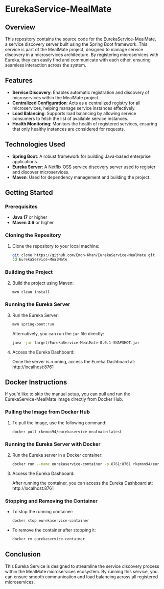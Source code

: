 # EurekaService-MealMate

## Overview

This repository contains the source code for the EurekaService-MealMate, a service discovery server built using the Spring Boot framework. This service is part of the MealMate project, designed to manage service discovery in a microservices architecture. By registering microservices with Eureka, they can easily find and communicate with each other, ensuring seamless interaction across the system.

## Features

- **Service Discovery**: Enables automatic registration and discovery of microservices within the MealMate project.
- **Centralized Configuration**: Acts as a centralized registry for all microservices, helping manage service instances effectively.
- **Load Balancing**: Supports load balancing by allowing service consumers to fetch the list of available service instances.
- **Health Monitoring**: Monitors the health of registered services, ensuring that only healthy instances are considered for requests.

## Technologies Used

- **Spring Boot**: A robust framework for building Java-based enterprise applications.
- **Eureka Server**: A Netflix OSS service discovery server used to register and discover microservices.
- **Maven**: Used for dependency management and building the project.

## Getting Started

### Prerequisites

- **Java 17** or higher
- **Maven 3.6** or higher

### Cloning the Repository

1. Clone the repository to your local machine:
    ```bash
    git clone https://github.com/Emon-Khan/EurekaService-MealMate.git
    cd EurekaService-MealMate
    ```

### Building the Project

2. Build the project using Maven:
    ```bash
    mvn clean install
    ```

### Running the Eureka Server

3. Run the Eureka Server:
    ```bash
    mvn spring-boot:run
    ```

   Alternatively, you can run the `jar` file directly:
    ```bash
    java -jar target/EurekaService-MealMate-0.0.1-SNAPSHOT.jar
    ```

4. Access the Eureka Dashboard:

   Once the server is running, access the Eureka Dashboard at:
   http://localhost:8761

## Docker Instructions

If you'd like to skip the manual setup, you can pull and run the EurekaService-MealMate image directly from Docker Hub.

### Pulling the Image from Docker Hub

1. To pull the image, use the following command:
    ```bash
    docker pull rkemon94/eurekaservice-mealmate:latest
    ```

### Running the Eureka Server with Docker

2. Run the Eureka server in a Docker container:
    ```bash
    docker run --name eurekaservice-container -p 8761:8761 rkemon94/eurekaservice-mealmate:latest
    ```

3. Access the Eureka Dashboard:

   After running the container, you can access the Eureka Dashboard at:
   http://localhost:8761

### Stopping and Removing the Container

- To stop the running container:
    ```bash
    docker stop eurekaservice-container
    ```

- To remove the container after stopping it:
    ```bash
    docker rm eurekaservice-container
    ```

## Conclusion

This Eureka Service is designed to streamline the service discovery process within the MealMate microservices ecosystem. By running this service, you can ensure smooth communication and load balancing across all registered microservices.
